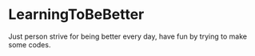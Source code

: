 # LearningToBeBetter
Just person strive for being better every day, have fun by trying to make some codes.
